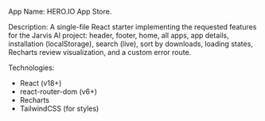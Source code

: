 

App Name: HERO.IO App Store.

Description:
A single-file React starter implementing the requested features for the Jarvis AI project: header, footer, home, all apps, app details, installation (localStorage), search (live), sort by downloads, loading states, Recharts review visualization, and a custom error route.


Technologies:
- React (v18+)
- react-router-dom (v6+)
- Recharts
- TailwindCSS (for styles)